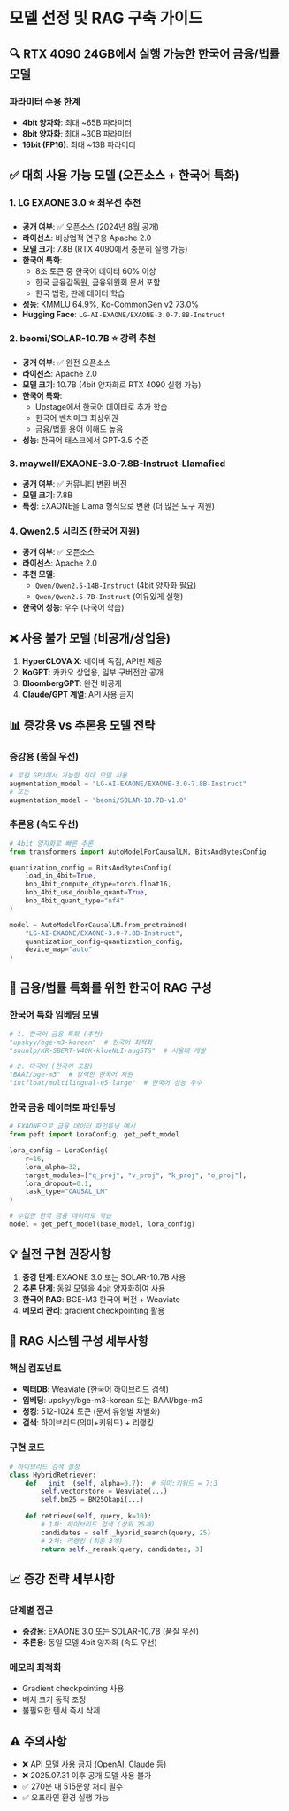 # 모델 선정 및 RAG 구축 가이드

## 🔍 RTX 4090 24GB에서 실행 가능한 한국어 금융/법률 모델

### 파라미터 수용 한계
- **4bit 양자화**: 최대 ~65B 파라미터
- **8bit 양자화**: 최대 ~30B 파라미터
- **16bit (FP16)**: 최대 ~13B 파라미터

## ✅ 대회 사용 가능 모델 (오픈소스 + 한국어 특화)

### 1. **LG EXAONE 3.0** ⭐ 최우선 추천
- **공개 여부**: ✅ 오픈소스 (2024년 8월 공개)
- **라이선스**: 비상업적 연구용 Apache 2.0
- **모델 크기**: 7.8B (RTX 4090에서 충분히 실행 가능)
- **한국어 특화**:
  - 8조 토큰 중 한국어 데이터 60% 이상
  - 한국 금융감독원, 금융위원회 문서 포함
  - 한국 법령, 판례 데이터 학습
- **성능**: KMMLU 64.9%, Ko-CommonGen v2 73.0%
- **Hugging Face**: `LG-AI-EXAONE/EXAONE-3.0-7.8B-Instruct`

### 2. **beomi/SOLAR-10.7B** ⭐ 강력 추천
- **공개 여부**: ✅ 완전 오픈소스
- **라이선스**: Apache 2.0
- **모델 크기**: 10.7B (4bit 양자화로 RTX 4090 실행 가능)
- **한국어 특화**:
  - Upstage에서 한국어 데이터로 추가 학습
  - 한국어 벤치마크 최상위권
  - 금융/법률 용어 이해도 높음
- **성능**: 한국어 태스크에서 GPT-3.5 수준

### 3. **maywell/EXAONE-3.0-7.8B-Instruct-Llamafied**
- **공개 여부**: ✅ 커뮤니티 변환 버전
- **모델 크기**: 7.8B
- **특징**: EXAONE을 Llama 형식으로 변환 (더 많은 도구 지원)

### 4. **Qwen2.5 시리즈** (한국어 지원)
- **공개 여부**: ✅ 오픈소스
- **라이선스**: Apache 2.0
- **추천 모델**:
  - `Qwen/Qwen2.5-14B-Instruct` (4bit 양자화 필요)
  - `Qwen/Qwen2.5-7B-Instruct` (여유있게 실행)
- **한국어 성능**: 우수 (다국어 학습)

## ❌ 사용 불가 모델 (비공개/상업용)
1. **HyperCLOVA X**: 네이버 독점, API만 제공
2. **KoGPT**: 카카오 상업용, 일부 구버전만 공개
3. **BloombergGPT**: 완전 비공개
4. **Claude/GPT 계열**: API 사용 금지

## 📊 증강용 vs 추론용 모델 전략

### 증강용 (품질 우선)
```python
# 로컬 GPU에서 가능한 최대 모델 사용
augmentation_model = "LG-AI-EXAONE/EXAONE-3.0-7.8B-Instruct"
# 또는
augmentation_model = "beomi/SOLAR-10.7B-v1.0"
```

### 추론용 (속도 우선)
```python
# 4bit 양자화로 빠른 추론
from transformers import AutoModelForCausalLM, BitsAndBytesConfig

quantization_config = BitsAndBytesConfig(
    load_in_4bit=True,
    bnb_4bit_compute_dtype=torch.float16,
    bnb_4bit_use_double_quant=True,
    bnb_4bit_quant_type="nf4"
)

model = AutoModelForCausalLM.from_pretrained(
    "LG-AI-EXAONE/EXAONE-3.0-7.8B-Instruct",
    quantization_config=quantization_config,
    device_map="auto"
)
```

## 🎯 금융/법률 특화를 위한 한국어 RAG 구성

### 한국어 특화 임베딩 모델
```python
# 1. 한국어 금융 특화 (추천)
"upskyy/bge-m3-korean"  # 한국어 최적화
"snunlp/KR-SBERT-V40K-klueNLI-augSTS"  # 서울대 개발

# 2. 다국어 (한국어 포함)
"BAAI/bge-m3"  # 강력한 한국어 지원
"intfloat/multilingual-e5-large"  # 한국어 성능 우수
```

### 한국 금융 데이터로 파인튜닝
```python
# EXAONE으로 금융 데이터 파인튜닝 예시
from peft import LoraConfig, get_peft_model

lora_config = LoraConfig(
    r=16,
    lora_alpha=32,
    target_modules=["q_proj", "v_proj", "k_proj", "o_proj"],
    lora_dropout=0.1,
    task_type="CAUSAL_LM"
)

# 수집한 한국 금융 데이터로 학습
model = get_peft_model(base_model, lora_config)
```

## 💡 실전 구현 권장사항
1. **증강 단계**: EXAONE 3.0 또는 SOLAR-10.7B 사용
2. **추론 단계**: 동일 모델을 4bit 양자화하여 사용
3. **한국어 RAG**: BGE-M3 한국어 버전 + Weaviate
4. **메모리 관리**: gradient checkpointing 활용

## 🚀 RAG 시스템 구성 세부사항

### 핵심 컴포넌트
- **벡터DB**: Weaviate (한국어 하이브리드 검색)
- **임베딩**: upskyy/bge-m3-korean 또는 BAAI/bge-m3
- **청킹**: 512-1024 토큰 (문서 유형별 차별화)
- **검색**: 하이브리드(의미+키워드) + 리랭킹

### 구현 코드
```python
# 하이브리드 검색 설정
class HybridRetriever:
    def __init__(self, alpha=0.7):  # 의미:키워드 = 7:3
        self.vectorstore = Weaviate(...)
        self.bm25 = BM25Okapi(...)
    
    def retrieve(self, query, k=10):
        # 1차: 하이브리드 검색 (상위 25개)
        candidates = self._hybrid_search(query, 25)
        # 2차: 리랭킹 (최종 3개)
        return self._rerank(query, candidates, 3)
```

## 📈 증강 전략 세부사항

### 단계별 접근
- **증강용**: EXAONE 3.0 또는 SOLAR-10.7B (품질 우선)
- **추론용**: 동일 모델 4bit 양자화 (속도 우선)

### 메모리 최적화
- Gradient checkpointing 사용
- 배치 크기 동적 조정
- 불필요한 텐서 즉시 삭제

## ⚠️ 주의사항
- ❌ API 모델 사용 금지 (OpenAI, Claude 등)
- ❌ 2025.07.31 이후 공개 모델 사용 불가
- ✅ 270분 내 515문항 처리 필수
- ✅ 오프라인 환경 실행 가능